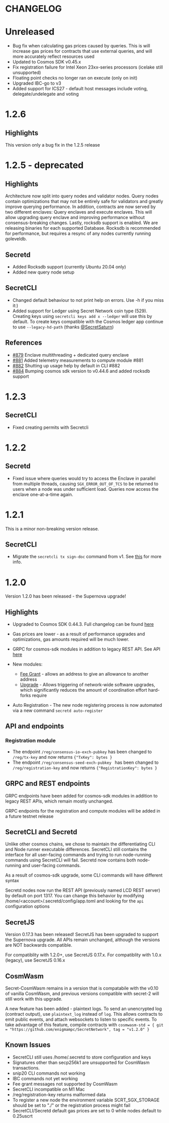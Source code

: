 # CHANGELOG

# Unreleased

* Bug fix when calculating gas prices caused by queries. This is will increase gas prices for contracts that use external queries, and will more accurately reflect resources used
* Updated to Cosmos SDK v0.45.x
* Fix registration failure for Intel Xeon 23xx-series processors (icelake still unsupported)
* Floating point checks no longer ran on execute (only on init)
* Upgraded IBC-go to v3
* Added support for ICS27 - default host messages include voting, delegate/undelegate and voting 

# 1.2.6

## Highlights

This version only a bug fix in the 1.2.5 release

# 1.2.5 - deprecated

## Highlights

Architecture now split into query nodes and validator nodes. Query nodes contain optimizations that may not be entirely safe for validators and greatly improve querying performance.
In addition, contracts are now served by two different enclaves: Query enclaves and execute enclaves. This will allow upgrading query enclave and improving performance without consensus-breaking changes. 
Lastly, rocksdb support is enabled. We are releasing binaries for each supported Database. Rocksdb is recommended for performance, but requires a resync of any nodes currently running goleveldb. 

## Secretd

* Added Rocksdb support (currently Ubuntu 20.04 only)
* Added new query node setup

## SecretCLI 

* Changed default behaviour to not print help on errors. Use -h if you miss it:)
* Added support for Ledger using Secret Network coin type (529). Creating keys using `secretcli keys add x --ledger` will use this by default. To create keys compatible with the Cosmos ledger app continue to use `--legacy-hd-path` (thanks [@SecretSaturn](https://github.com/SecretSaturn))

## References

* [#879](https://github.com/scrtlabs/SecretNetwork/pull/879) Enclave multithreading + dedicated query enclave
* [#881](https://github.com/scrtlabs/SecretNetwork/pull/881) Added telemetry measurements to compute module #881
* [#882](https://github.com/scrtlabs/SecretNetwork/pull/882) Shutting up usage help by default in CLI #882
* [#884](https://github.com/scrtlabs/SecretNetwork/pull/884) Bumping cosmos sdk version to v0.44.6 and added rocksdb support 

# 1.2.3 

## SecretCLI

* Fixed creating permits with Secretcli

# 1.2.2

## Secretd

* Fixed issue where queries would try to access the Enclave in parallel from multiple threads,
  causing `SGX_ERROR_OUT_OF_TCS` to be returned to users when a node was under sufficient load.
  Queries now access the enclave one-at-a-time again.

# 1.2.1

This is a minor non-breaking version release. 

## SecretCLI

- Migrate the `secretcli tx sign-doc` command from v1. See [this](https://github.com/enigmampc/snip20-reference-impl/pull/22) for more info.

# 1.2.0

Version 1.2.0 has been released - the Supernova upgrade!

## Highlights

* Upgraded to Cosmos SDK 0.44.3. Full changelog can be found [here](https://github.com/cosmos/cosmos-sdk/blob/v0.44.3/CHANGELOG.md)

* Gas prices are lower - as a result of performance upgrades and optimizations, gas amounts required will be much lower.
* GRPC for cosmos-sdk modules in addition to legacy REST API. See API [here](http://bootstrap.supernova.enigma.co/swagger/)

* New modules:

    * [Fee Grant](https://docs.cosmos.network/master/modules/feegrant/) - allows an address to give an allowance to another address
    * [Upgrade](https://docs.cosmos.network/master/modules/upgrade/) - Allows triggering of network-wide software upgrades, which significantly reduces the amount of coordination effort hard-forks require

* Auto Registration - The new node registering process is now automated via a new command `secretd auto-register`

## API and endpoints

### Registration module

* The endpoint `/reg/consensus-io-exch-pubkey` has been changed to `/reg/tx-key` and now returns `{"TxKey": bytes }`
* The endpoint `/reg/consensus-seed-exch-pubkey ` has been changed to `/reg/registration-key` and now returns `{"RegistrationKey": bytes }`

## GRPC and REST endpoints

GRPC endpoints have been added for cosmos-sdk modules in addition to legacy REST APIs, which remain mostly unchanged.

GRPC endpoints for the registration and compute modules will be added in a future testnet release

## SecretCLI and Secretd

Unlike other cosmos chains, we chose to maintain the differentiating CLI and Node runner executable differences.
SecretCLI still contains the interface for all user-facing commands and trying to run node-running commands using SecretCLI will fail.
Secretd now contains both node-running and user-facing commands.

As a result of cosmos-sdk upgrade, some CLI commands will have different syntax

Secretd nodes now run the REST API (previously named LCD REST server) by default on port 1317. You can change this behavior by
modifying /home/\<account\>/.secretd/config/app.toml and looking for the `api` configuration options

## SecretJS

Version 0.17.3 has been released!
SecretJS has been upgraded to support the Supernova upgrade.
All APIs remain unchanged, although the versions are NOT backwards compatible.

For compatiblity with 1.2.0+, use SecretJS 0.17.x.
For compatiblity with 1.0.x (legacy), use SecretJS 0.16.x

## CosmWasm

Secret-CosmWasm remains in a version that is compatabile with the v0.10 of vanilla CosmWasm, and previous versions compatible with secret-2 will still work with this upgrade. 

A new feature has been added - plaintext logs. To send an unencrypted log (contract output), use `plaintext_log` instead of `log`.
This allows contracts to emit public events, and attach websockets to listen to specific events. To take advantage of this feature, compile contracts with
`cosmwasm-std = { git = "https://github.com/enigmampc/SecretNetwork", tag = "v1.2.0" }`

## Known Issues

* SecretCLI still uses /home/.secretd to store configuration and keys
* Signatures other than secp256k1 are unsupported for CosmWasm transactions.
* snip20 CLI commands not working
* IBC commands not yet working
* Fee grant messages not supported by CosmWasm
* SecretCLI incompatible on M1 Mac
* /reg/registration-key returns malformed data
* To register a new node the environment variable SCRT_SGX_STORAGE should be set to "./" or the registration process might fail
* SecretCLI/Secretd default gas prices are set to 0 while nodes default to 0.25uscrt
